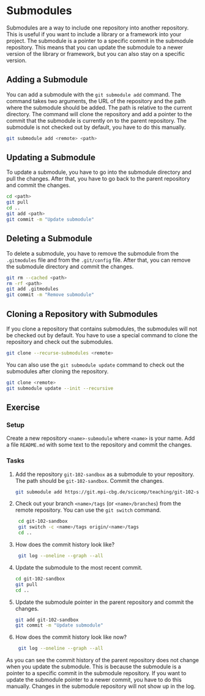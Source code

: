 # Submodules

Submodules are a way to include one repository into another repository. This is useful if you want to include a library
or a framework into your project. The submodule is a pointer to a specific commit in the submodule repository. This
means that you can update the submodule to a newer version of the library or framework, but you can also stay on a
specific version.

## Adding a Submodule

You can add a submodule with the `git submodule add` command. The command takes two arguments, the URL of the repository
and the path where the submodule should be added. The path is relative to the current directory. The command will clone
the repository and add a pointer to the commit that the submodule is currently on to the parent repository. The
submodule is not checked out by default, you have to do this manually.

```bash
git submodule add <remote> <path>
```

## Updating a Submodule

To update a submodule, you have to go into the submodule directory and pull the changes. After that, you have to go back
to the parent repository and commit the changes.

```bash
cd <path>
git pull
cd ..
git add <path>
git commit -m "Update submodule"
```

## Deleting a Submodule

To delete a submodule, you have to remove the submodule from the `.gitmodules` file and from the `.git/config` file.
After that, you can remove the submodule directory and commit the changes.

```bash
git rm --cached <path>
rm -rf <path>
git add .gitmodules
git commit -m "Remove submodule"
```

## Cloning a Repository with Submodules

If you clone a repository that contains submodules, the submodules will not be checked out by default. You have to use a
special command to clone the repository and check out the submodules.

```bash
git clone --recurse-submodules <remote>
```

You can also use the `git submodule update` command to check out the submodules after cloning the repository.

```bash
git clone <remote>
git submodule update --init --recursive
```

## Exercise

### Setup

Create a new repository `<name>-submodule` where `<name>` is your name. Add a file `README.md` with some text to the
repository and commit the changes.

### Tasks

1. Add the repository `git-102-sandbox` as a submodule to your repository. The path should be `git-102-sandbox`.
   Commit the changes.

   ```bash
   git submodule add https://git.mpi-cbg.de/scicomp/teaching/git-102-sandbox.git git-102-sandbox
   ```

2. Check out your branch `<name>/tags` (or `<name>/branches`) from the remote repository. You can use the `git switch`
   command.

   ```bash
    cd git-102-sandbox
    git switch -c <name>/tags origin/<name>/tags
    cd ..
    ```

3. How does the commit history look like?

    ```bash
     git log --oneline --graph --all
    ```

4. Update the submodule to the most recent commit.

    ```bash
    cd git-102-sandbox
    git pull
    cd ..
    ```

5. Update the submodule pointer in the parent repository and commit the changes.

    ```bash
    git add git-102-sandbox
    git commit -m "Update submodule"
    ```

6. How does the commit history look like now?

    ```bash
     git log --oneline --graph --all
    ```

As you can see the commit history of the parent repository does not change when you update the submodule. This is
because the submodule is a pointer to a specific commit in the submodule repository. If you want to update the submodule
pointer to a newer commit, you have to do this manually. Changes in the submodule repository will not show up in the
log.
